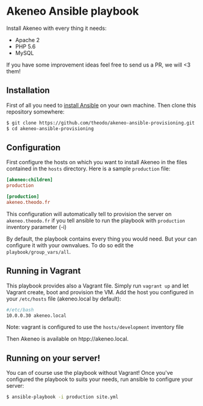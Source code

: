 # Akeneo Ansible playbook

Install Akeneo with every thing it needs:
 - Apache 2
 - PHP 5.6
 - MySQL

If you have some improvement ideas feel free to send us a PR, we will <3 them!

## Installation

First of all you need to [install Ansible](http://docs.ansible.com/intro_installation.html)
on your own machine.
Then clone this repository somewhere:

```bash
$ git clone https://github.com/theodo/akeneo-ansible-provisioning.git
$ cd akeneo-ansible-provisioning
```

## Configuration

First configure the hosts on which you want to install Akeneo in the files
contained in the ```hosts``` directory. Here is a sample ```production``` file:

```ini
[akeneo:children]
production

[production]
akeneo.theodo.fr
```

This configuration will automatically tell to provision the server on
```akeneo.theodo.fr``` if you tell ansible to run the playbook with
```production``` inventory parameter (-i)

By default, the playbook contains every thing you would need. But your can
configure it with your ownvalues. To do so edit the ```playbook/group_vars/all```.

## Running in Vagrant

This playbook provides also a Vagrant file. Simply run ```vagrant up``` and
let Vagrant create, boot and provision the VM. Add the host you configured in
your ```/etc/hosts``` file (akeneo.local by default):

```bash
#/etc/bash
10.0.0.30 akeneo.local
```

Note: vagrant is configured to use the ```hosts/development```  inventory file

Then Akeneo is available on htpp://akeneo.local.

## Running on your server!

You can of course use the playbook without Vagrant! Once you've configured the
playbook to suits your needs, run ansible to configure your server:

```bash
$ ansible-playbook -i production site.yml
```

